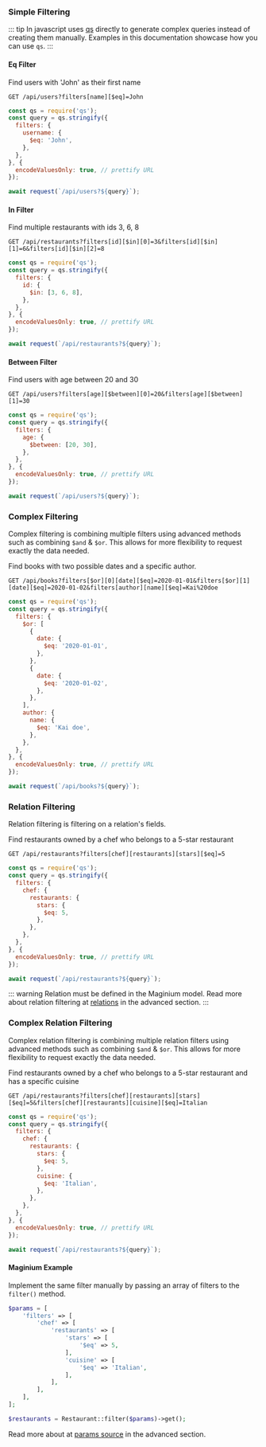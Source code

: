### Simple Filtering

::: tip In javascript uses [qs](https://www.npmjs.com/package/qs) directly to generate complex queries instead of creating them manually. Examples in this documentation showcase how you can use `qs`. :::

#### Eq Filter

Find users with 'John' as their first name

`GET /api/users?filters[name][$eq]=John`

```js
const qs = require('qs');
const query = qs.stringify({
  filters: {
    username: {
      $eq: 'John',
    },
  },
}, {
  encodeValuesOnly: true, // prettify URL
});

await request(`/api/users?${query}`);

```

#### In Filter

Find multiple restaurants with ids 3, 6, 8

`GET /api/restaurants?filters[id][$in][0]=3&filters[id][$in][1]=6&filters[id][$in][2]=8`

```js
const qs = require('qs');
const query = qs.stringify({
  filters: {
    id: {
      $in: [3, 6, 8],
    },
  },
}, {
  encodeValuesOnly: true, // prettify URL
});

await request(`/api/restaurants?${query}`);

```

#### Between Filter

Find users with age between 20 and 30

`GET /api/users?filters[age][$between][0]=20&filters[age][$between][1]=30`

```js
const qs = require('qs');
const query = qs.stringify({
  filters: {
    age: {
      $between: [20, 30],
    },
  },
}, {
  encodeValuesOnly: true, // prettify URL
});

await request(`/api/users?${query}`);

```

### Complex Filtering

Complex filtering is combining multiple filters using advanced methods such as combining `$and` & `$or`. This allows for more flexibility to request exactly the data needed.

Find books with two possible dates and a specific author.

`GET /api/books?filters[$or][0][date][$eq]=2020-01-01&filters[$or][1][date][$eq]=2020-01-02&filters[author][name][$eq]=Kai%20doe`

```js
const qs = require('qs');
const query = qs.stringify({
  filters: {
    $or: [
      {
        date: {
          $eq: '2020-01-01',
        },
      },
      {
        date: {
          $eq: '2020-01-02',
        },
      },
    ],
    author: {
      name: {
        $eq: 'Kai doe',
      },
    },
  },
}, {
  encodeValuesOnly: true, // prettify URL
});

await request(`/api/books?${query}`);

```

### Relation Filtering

Relation filtering is filtering on a relation's fields.

Find restaurants owned by a chef who belongs to a 5-star restaurant

`GET /api/restaurants?filters[chef][restaurants][stars][$eq]=5`

```js
const qs = require('qs');
const query = qs.stringify({
  filters: {
    chef: {
      restaurants: {
        stars: {
          $eq: 5,
        },
      },
    },
  },
}, {
  encodeValuesOnly: true, // prettify URL
});

await request(`/api/restaurants?${query}`);

```

::: warning Relation must be defined in the Maginium model. Read more about relation filtering at [relations](../advanced/relation) in the advanced section. :::

### Complex Relation Filtering

Complex relation filtering is combining multiple relation filters using advanced methods such as combining `$and` & `$or`. This allows for more flexibility to request exactly the data needed.

Find restaurants owned by a chef who belongs to a 5-star restaurant and has a specific cuisine

`GET /api/restaurants?filters[chef][restaurants][stars][$eq]=5&filters[chef][restaurants][cuisine][$eq]=Italian`

```js
const qs = require('qs');
const query = qs.stringify({
  filters: {
    chef: {
      restaurants: {
        stars: {
          $eq: 5,
        },
        cuisine: {
          $eq: 'Italian',
        },
      },
    },
  },
}, {
  encodeValuesOnly: true, // prettify URL
});

await request(`/api/restaurants?${query}`);

```

#### Maginium Example

Implement the same filter manually by passing an array of filters to the `filter()` method.

```php
$params = [
    'filters' => [
        'chef' => [
            'restaurants' => [
                'stars' => [
                    '$eq' => 5,
                ],
                'cuisine' => [
                    '$eq' => 'Italian',
                ],
            ],
        ],
    ],
];

$restaurants = Restaurant::filter($params)->get();

```

Read more about at [params source](../advanced/param) in the advanced section.